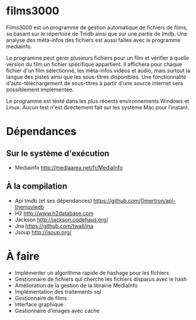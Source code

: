 films3000
=========
Films3000 est un programme de gestion automatique de fichiers de films, se basant sur le répertoire de Tmdb ainsi que sur une partie de Imdb. Une analyse des méta-infos des fichiers est aussi faites avec le programme mediainfo.

Le programme peut gérer plusieurs fichiers pour un film et vérifier à quelle version du film un fichier spécifique appartient. Il affichera pour chaque fichier d'un film sélectionné, les méta-infos vidéos et audio, mais surtout la langue des pistes ainsi que les sous-titres disponibles. Une fonctionnalité d'auto-téléchargement de sous-titres à partir d'une source internet sera possiblement implémentée.

Le programme est testé dans les plus récents environnements Windows et Linux. 
Aucun test n'est directement fait sur les système Mac pour l'instant.

Dépendances
=========
Sur le système d'exécution
---------
* Mediainfo http://mediaarea.net/fr/MediaInfo

À la compilation
---------
* Api tmdb (et ses dépendances) https://github.com/Omertron/api-themoviedb
* H2 http://www.h2database.com
* Jackson http://jackson.codehaus.org/
* Jna https://github.com/twall/jna
* Jsoup http://jsoup.org/

À faire
=========
* Implémenter un algorithme rapide de hashage pour les fichiers
* Gestionnaire de fichiers qui cherche les fichiers disparus avec le hash
* Amélioration de la gestion de la librairie MediaInfo
* Implémentation des traitements sql
* Gestionnaire de films
* Interface graphique
* Gestionnaire d'images avec cache
